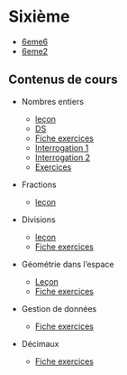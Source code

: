 # Sixième

- [6eme6](./6eme6.md)
- [6eme2](./6eme2.md)

## Contenus de cours 

- Nombres entiers
    - [leçon](./6eme/601_entiers_cours.pdf)
    - [DS](./6eme/601_entiers_ds.pdf)
    - [Fiche exercices](./6eme/601_entiers_exercices.pdf)
    - [Interrogation 1](./6eme/601_entiers_interro.pdf)
    - [Interrogation 2](./6eme/601_entiers_interro2.pdf)
    - [Exercices](./6eme/601_entiers_nombres-croises_correction.pdf)

- Fractions
    - [leçon](./6eme/602_fraction_cours.pdf)

- Divisions 
    - [leçon](./6eme/603_divisions_ds.pdf)
    - [Fiche exercices](./6eme/603_divisions_exercices.pdf)

- Géométrie dans l’espace 
    - [Leçon](./6eme/604_espace_cours.pdf)
    - [Fiche exercices](./6eme/604_espace_exercices.pdf)
    
- Gestion de données 
    - [Fiche exercices](./6eme/605_donnees_exercices.pdf)
    
- Décimaux   
    - [Fiche exercices](./6eme/606_decimaux_exercices.pdf)
